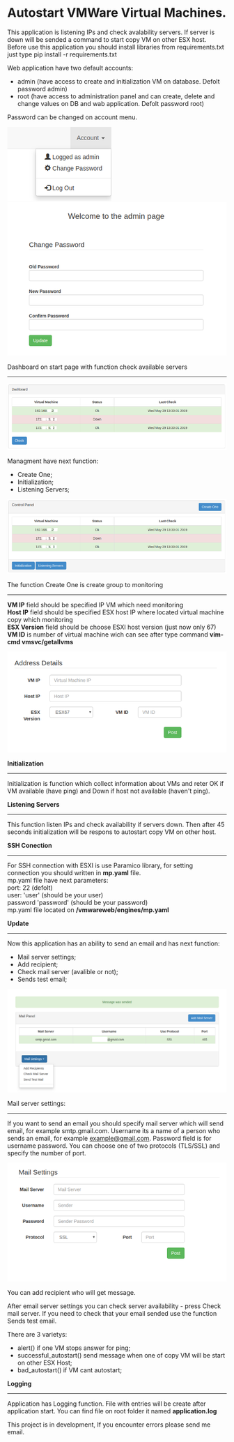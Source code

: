 # Autostart VMWare Virtual Machines.

This application is listening IPs and check avalability servers. If server is down will be sended a command to start copy VM on other ESX host. Before use this application you should install libraries from requirements.txt just type pip install -r requirements.txt

Web application have two default accounts:
  - admin (have access to create and initialization VM on database. Defolt password admin)
  - root (have access to administration panel and can create, delete and change values on DB and wab application. Defolt password root)

Password can be changed on account menu.

![alt text](https://github.com/AndreyZemskov/Autostart-VMWare-VM-with-Flask/blob/master/screens/Menu.PNG?raw=true)
![alt text](https://github.com/AndreyZemskov/Autostart-VMWare-VM-with-Flask/blob/master/screens/Account.PNG?raw=true)


Dashboard on start page with function check available servers
___

![alt text](https://github.com/AndreyZemskov/Autostart-VMWare-VM-with-Flask/blob/master/screens/Dashbord.PNG?raw=true)


Managment have next function:

  - Create One;
  - Initialization;
  - Listening Servers;
  
![alt text](https://github.com/AndreyZemskov/Autostart-VMWare-VM-with-Flask/blob/master/screens/Managment.PNG?raw=true)
  
The function Create One is create group to monitoring  
___
**VM IP** field should be specified IP VM which need monitoring  
**Host IP** field should be specified ESX host IP where located virtual machine copy which monitoring  
**ESX Version** field should be choose ESXI host version (just now only 67)  
**VM ID** is number of virtual machine wich can see after type command **vim-cmd vmsvc/getallvms**  

![alt text](https://github.com/AndreyZemskov/Autostart-VMWare-VM-with-Flask/blob/master/screens/Create_One.PNG?raw=true)

**Initialization**
___

Initialization is function which collect information about VMs and reter OK if VM available (have ping) and Down if host not available (haven't ping).

**Listening Servers**
___
This function listen IPs and check availability if servers down. Then after 45 seconds initialization will be respons to autostart copy VM on other host.

**SSH Conection**
___

For SSH connection with ESXI is use Paramico library, for setting connection you should written in **mp.yaml** file.  
mp.yaml file have next parameters:  
port: 22 (defolt)  
user: 'user' (should be your user)  
password 'password' (should be your password)  
mp.yaml file located on **/vmwareweb/engines/mp.yaml**

**Update**
___

Now this application has an ability to send an email and has next function:

  - Mail server settings;
  - Add recipient;
  - Check mail server (avalible or not);
  - Sends test email;
  
 ![alt text](https://github.com/AndreyZemskov/Autostart-VMWare-VM-with-Flask/blob/master/screens/Mail_Panel.PNG?raw=true)
 
 Mail server settings:
 ___
 
If you want to send an email you should specify mail server which will send email, for example smtp.gmail.com. Username its a name of a person who sends an email, for example example@gmail.com. Password field is for username password. You can choose one of two protocols (TLS/SSL) and specify the number of port.

![alt text](https://github.com/AndreyZemskov/Autostart-VMWare-VM-with-Flask/blob/master/screens/Mail_Settings.PNG?raw=true)
 
You can add recipient who will get message.
 
After email server settings you can check server availability - press Check mail server. If you need to check that your email sended use the function Sends test email.

There are 3 varietys:

  - alert() if one VM stops answer for ping;
  - successful_autostart() send message when one of copy VM will be start on other ESX Host;
  - bad_autostart() if VM cant autostart;
  
  **Logging**
___

Application has Logging function. File with entries will be create after application start. You can find file on root folder it named **application.log**

This project is in development, If you encounter errors please send me email.
